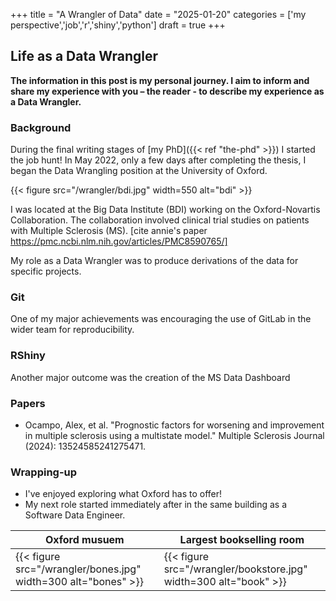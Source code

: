 +++
title = "A Wrangler of Data"
date = "2025-01-20"
categories = ['my perspective','job','r','shiny','python']
draft = true
+++

## Life as a Data Wrangler

**The information in this post is my personal journey. I aim to inform and share my experience with you – the reader - to describe my experience as a Data Wrangler.**

### Background

During the final writing stages of [my PhD]({{< ref "the-phd" >}}) I started the job hunt! 
In May 2022, only a few days after completing the thesis, I began the Data Wrangling position at the University of Oxford.

{{< figure src="/wrangler/bdi.jpg" width=550 alt="bdi" >}}

I was located at the Big Data Institute (BDI) working on the Oxford-Novartis Collaboration.
The collaboration involved clinical trial studies on patients with Multiple Sclerosis (MS). [cite annie's paper https://pmc.ncbi.nlm.nih.gov/articles/PMC8590765/] 

My role as a Data Wrangler was to produce derivations of the data for specific projects.

### Git

One of my major achievements was encouraging the use of GitLab in the wider team for reproducibility.

### RShiny

Another major outcome was the creation of the MS Data Dashboard

### Papers 

+ Ocampo, Alex, et al. "Prognostic factors for worsening and improvement in multiple sclerosis using a multistate model." Multiple Sclerosis Journal (2024): 13524585241275471.

### Wrapping-up

+ I've enjoyed exploring what Oxford has to offer!
+ My next role started immediately after in the same building as a Software Data Engineer.

| Oxford musuem | Largest bookselling room |
| -------- | ------- |
| {{< figure src="/wrangler/bones.jpg" width=300 alt="bones" >}} | {{< figure src="/wrangler/bookstore.jpg" width=300 alt="book" >}} |
